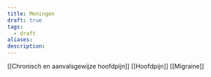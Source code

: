 ```yaml
---
title: Meningen
draft: true
tags:
  - draft
aliases: 
description:
---
```

[[Chronisch en aanvalsgewijze hoofdpijn]]
[[Hoofdpijn]]
[[Migraine]]